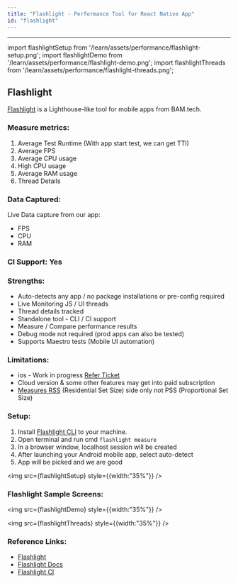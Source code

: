 ```yaml
---
title: "Flashlight - Performance Tool for React Native App"
id: "flashlight"
---
```

---
import flashlightSetup from '/learn/assets/performance/flashlight-setup.png';
import flashlightDemo from '/learn/assets/performance/flashlight-demo.png';
import flashlightThreads from '/learn/assets/performance/flashlight-threads.png';

## Flashlight

[Flashlight](https://flashlight.dev/) is a Lighthouse-like tool for mobile apps from BAM.tech.

### Measure metrics:

1. Average Test Runtime (With app start test, we can get TTI)
2. Average FPS
3. Average CPU usage
4. High CPU usage
5. Average RAM usage
6. Thread Details

### Data Captured:

Live Data capture from our app:

- FPS
- CPU
- RAM

### CI Support: Yes

### Strengths:

- Auto-detects any app / no package installations or pre-config required
- Live Monitoring JS / UI threads
- Thread details tracked
- Standalone tool - CLI / CI support
- Measure / Compare performance results
- Debug mode not required (prod apps can also be tested)
- Supports Maestro tests (Mobile UI automation)

### Limitations:

- ios - Work in progress [Refer Ticket](https://github.com/bamlab/flashlight/issues/106)
- Cloud version & some other features may get into paid subscription
- [Measures RSS](https://github.com/bamlab/flashlight/issues/11#issuecomment-1219317891) (Residential Set Size) side only not PSS (Proportional Set Size)

### Setup:

1. Install [Flashlight CLI](https://docs.flashlight.dev/#installation) to your machine.
2. Open terminal and run cmd `flashlight measure`
3. In a browser window, localhost session will be created
4. After launching your Android mobile app, select auto-detect
5. App will be picked and we are good

<img src={flashlightSetup} style={{width:"35%"}} />

### Flashlight Sample Screens:

<img src={flashlightDemo} style={{width:"35%"}} />

<img src={flashlightThreads} style={{width:"35%"}} />

### Reference Links:

- [Flashlight](https://flashlight.dev/)
- [Flashlight Docs](https://docs.flashlight.dev/)
- [Flashlight CI](https://docs.flashlight.dev/test/ci)
